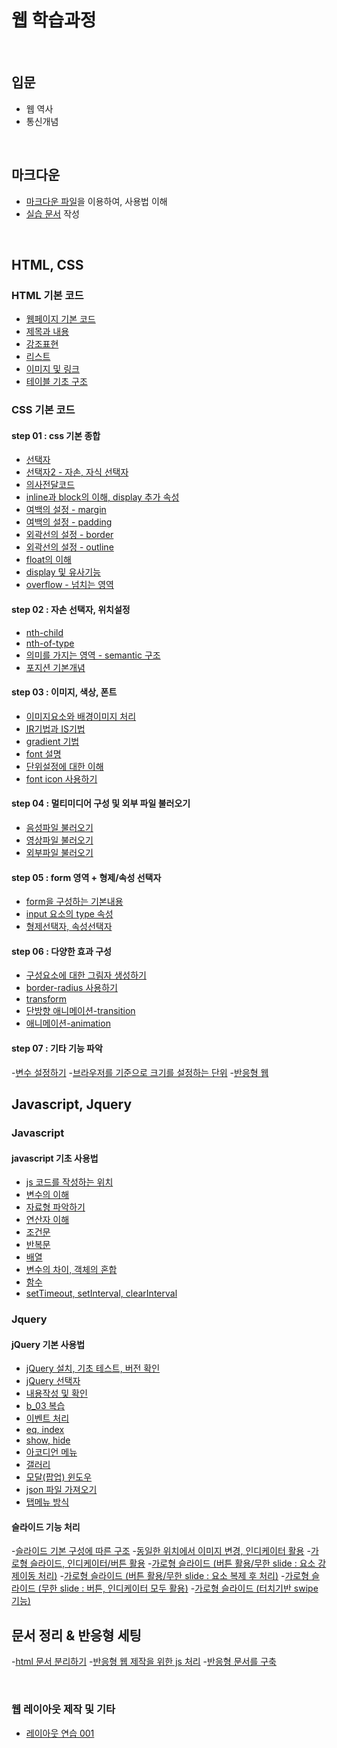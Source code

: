 # 웹 학습과정
<br/>

## 입문
- 웹 역사
- 통신개념
<br />

## 마크다운
- [마크다운 파일](a_asset/markdown.md)을 이용하여, 사용법 이해
- [실습 문서](a_asset/actualtest.md) 작성
<br />

## HTML, CSS
### HTML 기본 코드
- [웹페이지 기본 코드](b_step_01/html/a_01_basic_code.html)
- [제목과 내용](b_step_01/html/a_02_heading_paragraph.html)
- [강조표현](b_step_01/html/a_03_highlight.html)
- [리스트](b_step_01/html/a_04_list.html)
- [이미지 및 링크](b_step_01/html/a_05_img_anker.html)
- [테이블 기초 구조](b_step_01/html/a_06_table_01.html)

### CSS 기본 코드
#### step 01 : css 기본 종합
- [선택자](b_step_01/html/a_07_selector_01.html)
- [선택자2 - 자손, 자식 선택자](b_step_01/html/a_08_selector_02.html)
- [의사전달코드](b_step_01/html/a_09_psuedo_code.html)
- [inline과 block의 이해, display 추가 속성](b_step_01/html/a_10_display.html)
- [여백의 설정 - margin](b_step_01/html/a_11_margin.html)
- [여백의 설정 - padding](b_step_01/html/a_12_padding.html)
- [외곽선의 설정 - border](b_step_01/html/a_13_border.html)
- [외곽선의 설정 - outline](b_step_01/html/a_14_outline.html)
- [float의 이해](b_step_01/html/a_15_float.html)
- [display 및 유사기능](b_step_01/html/a_16_display.html)
- [overflow - 넘치는 영역](b_step_01/html/a_17_overflow.html)

#### step 02 : 자손 선택자, 위치설정
- [nth-child](b_step_02/html/b_01_nthChild.html)
- [nth-of-type](b_step_02/html/b_02_nthOfType.html)
- [의미를 가지는 영역 - semantic 구조](b_step_02/html/b_03_semantic.html)
- [포지션 기본개념](b_step_02/html/b_04_position.html)

#### step 03 : 이미지, 색상, 폰트
- [이미지요소와 배경이미지 처리](b_step_02/html/c_01_img_vs_background.html)
- [<abbr title="image replace">IR</abbr>기법과 <abbr title="image sprite">IS</abbr>기법](b_step_02/html/c_02_ir_is.html)
- [gradient 기법](b_step_02/html/c_03_gradient.html)
- [font 설명](b_step_02/html/c_04_font.html)
- [단위설정에 대한 이해](b_step_02/html/c_05_unit.html)
- [font icon 사용하기](b_step_02/html/c_06_font_icon.html)

#### step 04 : 멀티미디어 구성 및 외부 파일 불러오기
- [음성파일 불러오기](b_step_02/html/d_01_audio.html)
- [영상파일 불러오기](b_step_02/html/d_02_video.html)
- [외부파일 불러오기](b_step_02/html/d_03_iframe.html)

#### step 05 : form 영역 + 형제/속성 선택자
- [form을 구성하는 기본내용](b_step_02/html/e_01_form_basic.html)
- [input 요소의 type 속성](b_step_02/html/e_02_form_type_attr.html)
- [형제선택자, 속성선택자](b_step_02/html/e_03_selector.html)

#### step 06 : 다양한 효과 구성
- [구성요소에 대한 그림자 생성하기](b_step_02/html/f_01_shadow.html)
- [border-radius 사용하기](b_step_02/html/f_02_border_radius.html)
- [transform](b_step_02/html/f_03_transform.html)
- [단방향 애니메이션-transition](b_step_02/html/f_04_transition.html)
- [애니메이션-animation](b_step_02/html/f_05_animation.html)

#### step 07 : 기타 기능 파악
-[변수 설정하기](b_step_02/html/g_01_variable.html)
-[브라우저를 기준으로 크기를 설정하는 단위](b_step_02/html/g_02_new_unit_vw_vh.html)
-[반응형 웹](b_step_02/html/g_03_reponsive_web.html)


## Javascript, Jquery
### Javascript
#### javascript 기초 사용법
- [js 코드를 작성하는 위치](b_step_03/html/b_01_js_link.html)
- [변수의 이해](b_step_03/html/b_02_js_variable.html)
- [자료형 파악하기](b_step_03/html/b_03_dataType.html)
- [연산자 이해](b_step_03/html/b_04_operator.html)
- [조건문](b_step_03/html/b_05_condition.html)
- [반복문](b_step_03/html/b_06_repeat.html)
- [배열](b_step_03/html/b_07_array.html)
- [변수의 차이, 객체의 혼합](b_step_03/html/b_08_etc.html)
- [함수](b_step_03/html/b_09_function.html)
- [setTimeout, setInterval, clearInterval](b_step_03/html/b_10_setFunction.html)

### Jquery
#### jQuery 기본 사용법
- [jQuery 설치, 기초 테스트, 버전 확인](b_step_04/html/b_01_jQuery_setting.html)
- [jQuery 선택자](b_step_04/html/b_02_jQuery_selector.html)
- [내용작성 및 확인](b_step_04/html/b_03_jQuery_contents.html)
- [b_03 복습](b_step_04/html/b_03_jQuery_contents_re.html)
- [이벤트 처리](b_step_04/html/b_04_jQuery_evevt.html)
- [eq, index](b_step_04/html/b_05_jQuery_eq_index.html)
- [show, hide](b_step_04/html/b_06_jQuery_show_hide.html)
- [아코디언 메뉴](b_step_04/html/b_07_accordion.html)
- [갤러리](b_step_04/html/b_08_gallery.html)
- [모달(팝업) 윈도우](b_step_04/html/b_09_modal.html)
- [json 파일 가져오기](b_step_04/html/b_10_get_json.html)
- [탭메뉴 방식](b_step_04/html/b_11_tab_menu.html)

#### 슬라이드 기능 처리
-[슬라이드 기본 구성에 따른 구조](b_step_05/html/b_01_slide_structure.html)
-[동일한 위치에서 이미지 변경, 인디케이터 활용](b_step_05/html/b_02_slide_position_indicator.html)
-[가로형 슬라이드, 인디케이터/버튼 활용](b_step_05/html/b_02_slide_horizontal_indicator.html)
-[가로형 슬라이드 (버튼 활용/무한 slide : 요소 강제이동 처리)](b_step_05/html/b_03_slide_horizontal_button_infinity.html)
-[가로형 슬라이드 (버튼 활용/무한 slide : 요소 복제 후 처리)](b_step_05/html/b_03_slide_horizontal_button_infinity_02.html)
-[가로형 슬라이드 (무한 slide : 버튼, 인디케이터 모두 활용)](b_step_05/html/b_03_slide_horizontal_button_infinity_03.html)
-[가로형 슬라이드 (터치기반 swipe 기능)](b_step_05/html/b_03_slide_horizontal_swipe.html)


## 문서 정리 & 반응형 세팅
-[html 문서 분리하기](b_step_06/html/b_01_importHtml.html)
-[반응형 웹 제작을 위한 js 처리](b_step_06/html/b_02_responsive_js.html)
-[반응형 문서를 구축](b_step_06/html/b_03_responsive_js_set.html)


<br />

### 웹 레이아웃 제작 및 기타
- [레이아웃 연습 001](b_step_01/html/a_18_layout_01.html)
